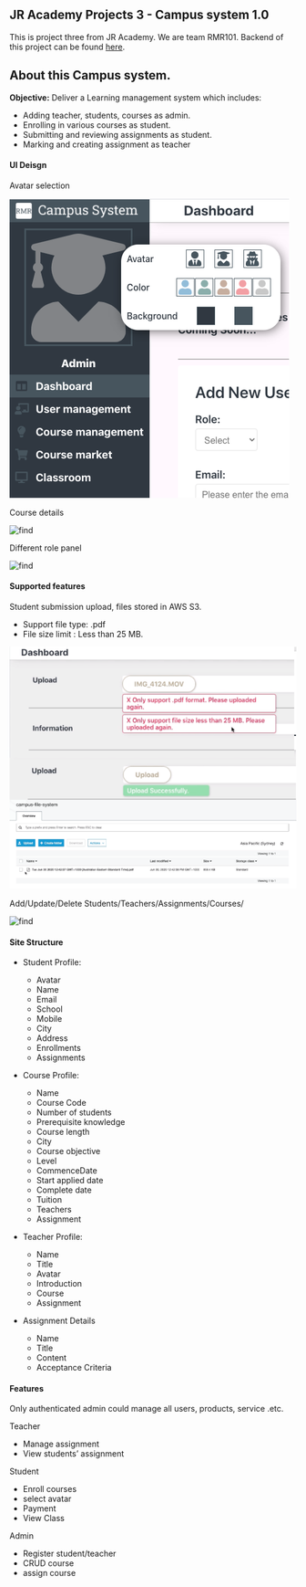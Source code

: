 ## JR Academy Projects 3 - Campus system 1.0 

This is project three from JR Academy. We are team RMR101.
Backend of this project can be found [here](https://github.com/rmr101/campus-backend).

## About this Campus system.

**Objective:** Deliver a Learning management system which includes:
- Adding teacher, students, courses as admin.
- Enrolling in various courses as student.
- Submitting and reviewing assignments as student.
- Marking and creating assignment as teacher

#### UI Deisgn 

Avatar selection

![find](readme_img/avatar-selection.png)

Course details

![find](readme_img/course-detail.png)

Different role panel

![find](readme_img/role-panel.png)

#### Supported features

Student submission upload, files stored in AWS S3.

- Support file type: .pdf
- File size limit : Less than 25 MB.

![find](readme_img/upload.png)


Add/Update/Delete Students/Teachers/Assignments/Courses/

![find](readme_img/update-popup.png)


#### Site Structure

- Student Profile:
	- Avatar
	- Name
	- Email
	- School
	- Mobile
	- City
	- Address
	- Enrollments
	- Assignments
  
- Course Profile:
	- Name
	- Course Code
	- Number of students
	- Prerequisite knowledge
	- Course length
	- City
	- Course objective
	- Level
	- CommenceDate
	- Start applied date
	- Complete date
	- Tuition
	- Teachers
	- Assignment
  
- Teacher Profile:
	- Name
	- Title
	- Avatar
	- Introduction
	- Course
	- Assignment
  
- Assignment Details
	- Name
	- Title
	- Content
	- Acceptance Criteria

#### Features

Only authenticated admin could manage all users, products, service .etc.

Teacher
- Manage assignment
- View students’ assignment

Student
- Enroll courses
- select avatar
- Payment
- View Class

Admin
- Register student/teacher
- CRUD course
- assign course